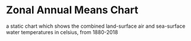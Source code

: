 # Zonal Annual Means Chart
 a static chart which shows the combined land-surface air and sea-surface water temperatures in celsius, from 1880-2018
